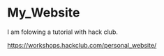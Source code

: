 # My_Website

I am folowing a tutorial with hack club.

https://workshops.hackclub.com/personal_website/